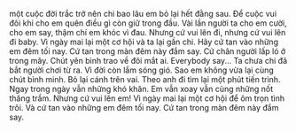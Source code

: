 một cuộc đời trắc trở nên chi bao lâu em bỏ lại hết đằng sau. Để cuộc vui đôi khi cho em quên điều gì còn giữ trong đầu. Vài lần người ta cho em cười, cho em say, thậm chí em khóc vì đau. Nhưng cứ vui lên đi, nhưng cứ vui lên đi baby. Vì ngày mai lại một cơ hội và ta lại gần chi. Hãy cứ tan vào những em đêm tối nay. Cứ tan trong màn đêm này đắm say.
Cứ chân người lấp ló ở trong mây. Chút yên bình trao về đôi mắt ai. Everybody say...
Ta chưa chi đã bắt người chơi từ ra. Vì đời còn lắm sóng gió. Sao em không vừa lại cùng chút bình minh.
Bỏ lại cánh trên vai. Theo anh đi tìm lại một phút tiến trình. Ngay trong ngày vẫn những khó khăn. Em vẫn xoay vẫn cùng những nốt thăng trầm.
Nhưng cứ vui lên em!
Vì ngày mai lại một cơ hội để ôm trọn tình trôi. Và cứ tan vào những em đêm tối nay. Cứ tan trong màn đêm này đắm say.